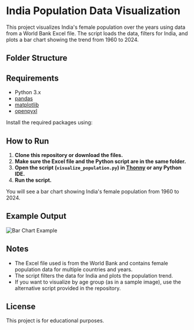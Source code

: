 # India Population Data Visualization

This project visualizes India's female population over the years using data from a World Bank Excel file. The script loads the data, filters for India, and plots a bar chart showing the trend from 1960 to 2024.

## Folder Structure


## Requirements

- Python 3.x
- [pandas](https://pandas.pydata.org/)
- [matplotlib](https://matplotlib.org/)
- [openpyxl](https://openpyxl.readthedocs.io/)

Install the required packages using:


## How to Run

1. **Clone this repository or download the files.**
2. **Make sure the Excel file and the Python script are in the same folder.**
3. **Open the script (`visualize_population.py`) in [Thonny](https://thonny.org/) or any Python IDE.**
4. **Run the script.**

You will see a bar chart showing India's female population from 1960 to 2024.

## Example Output

![Bar Chart Example](example_chart.png)

## Notes

- The Excel file used is from the World Bank and contains female population data for multiple countries and years.
- The script filters the data for India and plots the population trend.
- If you want to visualize by age group (as in a sample image), use the alternative script provided in the repository.

## License

This project is for educational purposes.
